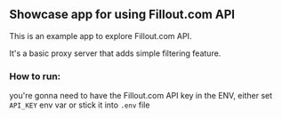 ## Showcase app for using Fillout.com API 

This is an example app to explore Fillout.com API.

It's a basic proxy server that adds simple filtering feature.

### How to run:

you're gonna need to have the Fillout.com API key in the ENV, either set `API_KEY` env var or stick it into `.env` file


